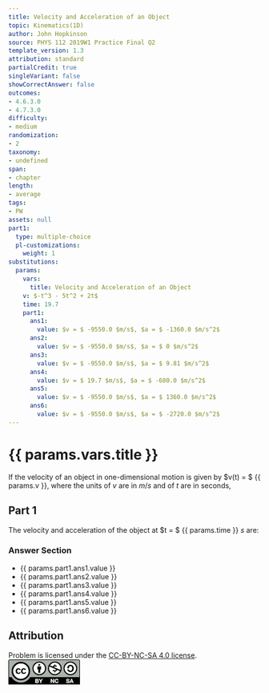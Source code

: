 ```yaml
---
title: Velocity and Acceleration of an Object
topic: Kinematics(1D)
author: John Hopkinson
source: PHYS 112 2019W1 Practice Final Q2
template_version: 1.3
attribution: standard
partialCredit: true
singleVariant: false
showCorrectAnswer: false
outcomes:
- 4.6.3.0
- 4.7.3.0
difficulty:
- medium
randomization:
- 2
taxonomy:
- undefined
span:
- chapter
length:
- average
tags:
- PW
assets: null
part1:
  type: multiple-choice
  pl-customizations:
    weight: 1
substitutions:
  params:
    vars:
      title: Velocity and Acceleration of an Object
    v: $-t^3 - 5t^2 + 2t$
    time: 19.7
    part1:
      ans1:
        value: $v = $ -9550.0 $m/s$, $a = $ -1360.0 $m/s^2$
      ans2:
        value: $v = $ -9550.0 $m/s$, $a = $ 0 $m/s^2$
      ans3:
        value: $v = $ -9550.0 $m/s$, $a = $ 9.81 $m/s^2$
      ans4:
        value: $v = $ 19.7 $m/s$, $a = $ -680.0 $m/s^2$
      ans5:
        value: $v = $ -9550.0 $m/s$, $a = $ 1360.0 $m/s^2$
      ans6:
        value: $v = $ -9550.0 $m/s$, $a = $ -2720.0 $m/s^2$
---
```

# {{ params.vars.title }}
If the velocity of an object in one-dimensional motion is given by $v(t) = $ {{ params.v }}, where the units of $v$ are in $m/s$ and of $t$ are in seconds,

## Part 1

The velocity and acceleration of the object at $t = $ {{ params.time }} $s$ are:

### Answer Section

- {{ params.part1.ans1.value }}
- {{ params.part1.ans2.value }}
- {{ params.part1.ans3.value }}
- {{ params.part1.ans4.value }}
- {{ params.part1.ans5.value }}
- {{ params.part1.ans6.value }}

## Attribution

Problem is licensed under the [CC-BY-NC-SA 4.0 license](https://creativecommons.org/licenses/by-nc-sa/4.0/).<br> ![The Creative Commons 4.0 license requiring attribution-BY, non-commercial-NC, and share-alike-SA license.](https://raw.githubusercontent.com/firasm/bits/master/by-nc-sa.png)